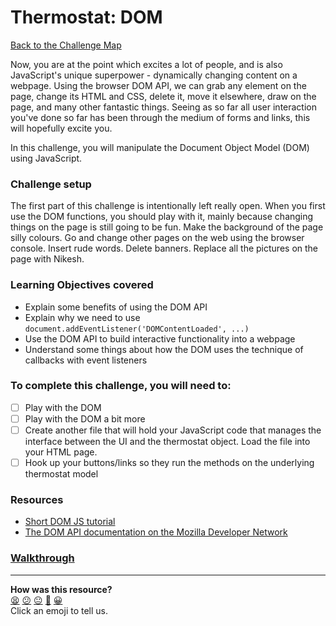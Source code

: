 # Thermostat: DOM

[Back to the Challenge Map](README.md)

Now, you are at the point which excites a lot of people, and is also JavaScript's unique superpower - dynamically changing content on a webpage. Using the browser DOM API, we can grab any element on the page, change its HTML and CSS, delete it, move it elsewhere, draw on the page, and many other fantastic things. Seeing as so far all user interaction you've done so far has been through the medium of forms and links, this will hopefully excite you.

In this challenge, you will manipulate the Document Object Model (DOM) using JavaScript.

### Challenge setup

The first part of this challenge is intentionally left really open. When you first use the DOM functions, you should play with it, mainly because changing things on the page is still going to be fun. Make the background of the page silly colours. Go and change other pages on the web using the browser console. Insert rude words. Delete banners. Replace all the pictures on the page with Nikesh.

### Learning Objectives covered

- Explain some benefits of using the DOM API
- Explain why we need to use `document.addEventListener('DOMContentLoaded', ...)`
- Use the DOM API to build interactive functionality into a webpage
- Understand some things about how the DOM uses the technique of callbacks with event listeners

### To complete this challenge, you will need to:
- [ ] Play with the DOM
- [ ] Play with the DOM a bit more
- [ ] Create another file that will hold your JavaScript code that manages the interface between the UI and the thermostat object.  Load the file into your HTML page.
- [ ] Hook up your buttons/links so they run the methods on the underlying thermostat model

### Resources
- [Short DOM JS tutorial](https://riptutorial.com/dom)
- [The DOM API documentation on the Mozilla Developer Network](https://developer.mozilla.org/en-US/docs/Web/API/Document_Object_Model/Introduction)

### [Walkthrough](walkthroughs/dom.md)

<!-- BEGIN GENERATED SECTION DO NOT EDIT -->

---

**How was this resource?**  
[😫](https://airtable.com/shrUJ3t7KLMqVRFKR?prefill_Repository=course&prefill_File=thermostat_es6/dom.md&prefill_Sentiment=😫) [😕](https://airtable.com/shrUJ3t7KLMqVRFKR?prefill_Repository=course&prefill_File=thermostat_es6/dom.md&prefill_Sentiment=😕) [😐](https://airtable.com/shrUJ3t7KLMqVRFKR?prefill_Repository=course&prefill_File=thermostat_es6/dom.md&prefill_Sentiment=😐) [🙂](https://airtable.com/shrUJ3t7KLMqVRFKR?prefill_Repository=course&prefill_File=thermostat_es6/dom.md&prefill_Sentiment=🙂) [😀](https://airtable.com/shrUJ3t7KLMqVRFKR?prefill_Repository=course&prefill_File=thermostat_es6/dom.md&prefill_Sentiment=😀)  
Click an emoji to tell us.

<!-- END GENERATED SECTION DO NOT EDIT -->
